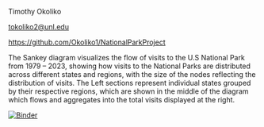 Timothy Okoliko

tokoliko2@unl.edu


https://github.com/Okoliko1/NationalParkProject

The Sankey diagram visualizes the flow of visits to the U.S National Park from 1979 – 2023, showing how visits to the National Parks are distributed across different states and regions, with the size of the nodes reflecting the distribution of visits. The Left sections represent individual states grouped by their respective regions, which are shown in the middle of the diagram which flows and aggregates into the total visits displayed at the right.

[![Binder](https://mybinder.org/badge_logo.svg)](https://mybinder.org/v2/gh/Okoliko1/NationalParkProject/HEAD)
